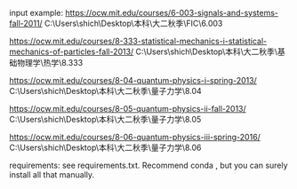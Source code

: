 input example: 
https://ocw.mit.edu/courses/6-003-signals-and-systems-fall-2011/
C:\Users\shich\Desktop\本科\大二秋季\FIC\6.003

https://ocw.mit.edu/courses/8-333-statistical-mechanics-i-statistical-mechanics-of-particles-fall-2013/
C:\Users\shich\Desktop\本科\大二秋季\基础物理学\热学\8.333

https://ocw.mit.edu/courses/8-04-quantum-physics-i-spring-2013/
C:\Users\shich\Desktop\本科\大二秋季\量子力学\8.04

https://ocw.mit.edu/courses/8-05-quantum-physics-ii-fall-2013/
C:\Users\shich\Desktop\本科\大二秋季\量子力学\8.05

https://ocw.mit.edu/courses/8-06-quantum-physics-iii-spring-2016/
C:\Users\shich\Desktop\本科\大二秋季\量子力学\8.06

requirements: see requirements.txt. Recommend conda , but you can surely install all that manually.